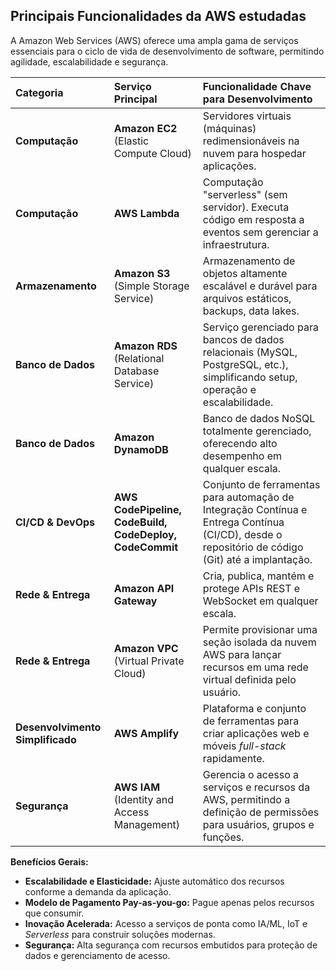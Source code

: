 ## Principais Funcionalidades da AWS estudadas

A Amazon Web Services (AWS) oferece uma ampla gama de serviços essenciais para o ciclo de vida de desenvolvimento de software, permitindo agilidade, escalabilidade e segurança.

| Categoria | Serviço Principal | Funcionalidade Chave para Desenvolvimento |
| :--- | :--- | :--- |
| **Computação** | **Amazon EC2** (Elastic Compute Cloud) | Servidores virtuais (máquinas) redimensionáveis na nuvem para hospedar aplicações. |
| **Computação** | **AWS Lambda** | Computação "serverless" (sem servidor). Executa código em resposta a eventos sem gerenciar a infraestrutura. |
| **Armazenamento** | **Amazon S3** (Simple Storage Service) | Armazenamento de objetos altamente escalável e durável para arquivos estáticos, backups, data lakes. |
| **Banco de Dados** | **Amazon RDS** (Relational Database Service) | Serviço gerenciado para bancos de dados relacionais (MySQL, PostgreSQL, etc.), simplificando setup, operação e escalabilidade. |
| **Banco de Dados** | **Amazon DynamoDB** | Banco de dados NoSQL totalmente gerenciado, oferecendo alto desempenho em qualquer escala. |
| **CI/CD & DevOps** | **AWS CodePipeline, CodeBuild, CodeDeploy, CodeCommit** | Conjunto de ferramentas para automação de Integração Contínua e Entrega Contínua (CI/CD), desde o repositório de código (Git) até a implantação. |
| **Rede & Entrega** | **Amazon API Gateway** | Cria, publica, mantém e protege APIs REST e WebSocket em qualquer escala. |
| **Rede & Entrega** | **Amazon VPC** (Virtual Private Cloud) | Permite provisionar uma seção isolada da nuvem AWS para lançar recursos em uma rede virtual definida pelo usuário. |
| **Desenvolvimento Simplificado** | **AWS Amplify** | Plataforma e conjunto de ferramentas para criar aplicações web e móveis *full-stack* rapidamente. |
| **Segurança** | **AWS IAM** (Identity and Access Management) | Gerencia o acesso a serviços e recursos da AWS, permitindo a definição de permissões para usuários, grupos e funções. |

**Benefícios Gerais:**

* **Escalabilidade e Elasticidade:** Ajuste automático dos recursos conforme a demanda da aplicação.
* **Modelo de Pagamento Pay-as-you-go:** Pague apenas pelos recursos que consumir.
* **Inovação Acelerada:** Acesso a serviços de ponta como IA/ML, IoT e *Serverless* para construir soluções modernas.
* **Segurança:** Alta segurança com recursos embutidos para proteção de dados e gerenciamento de acesso.